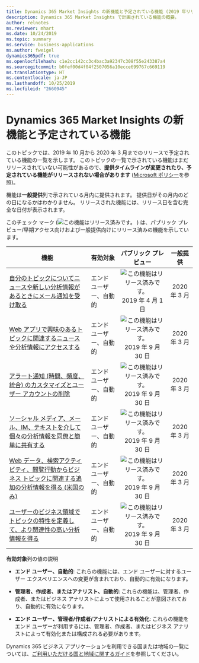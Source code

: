 ```yaml
---
title: Dynamics 365 Market Insights の新機能と予定されている機能 (2019 年リリース ウェーブ 2)
description: Dynamics 365 Market Insights で計画されている機能の概要。
author: relnotes
ms.reviewer: mhart
ms.date: 10/24/2019
ms.topic: summary
ms.service: business-applications
ms.author: fweigel
dynamics365pdf: true
ms.openlocfilehash: c1e2cc142cc3c4bac3a92347c308f55e243387a4
ms.sourcegitcommit: b0fef00d4f04f2507056a10ecce699767c669119
ms.translationtype: HT
ms.contentlocale: ja-JP
ms.lasthandoff: 10/25/2019
ms.locfileid: "2660945"
---
```

# <a name="whats-new-and-planned-for-dynamics-365-market-insights"></a>Dynamics 365 Market Insights の新機能と予定されている機能

このトピックでは、2019 年 10 月から 2020 年 3 月までのリリースで予定されている機能の一覧を示します。 このトピックの一覧で示されている機能はまだリリースされていない可能性があるので、**提供タイムラインが変更されたり、予定されている機能がリリースされない場合があります** ([Microsoft ポリシー](https://go.microsoft.com/fwlink/p/?linkid=2007332)を参照)。

機能は**一般提供**列で示されている月内に提供されます。 提供日がその月内のどの日になるかはわかりません。 リリースされた機能には、リリース日を含む完全な日付が表示されます。

このチェック マーク (![この機能はリリース済みです。](/dynamics365-release-plan/media/green-checkmark.png "この機能はリリース済みです。") ) は、パブリック プレビュー/早期アクセス向けおよび一般提供向けにリリース済みの機能を示しています。

| 機能    | 有効対象    |  パブリック プレビュー |  一般提供 | 
| ---------- |---------------- | :---------------: |:--------------: |
| [自分のトピックについてニュースや新しい分析情報があるときにメール通知を受け取る](get-alerts-when-people-talk-about-product-brand-or-company-web.md) | エンド ユーザー、自動的| ![この機能はリリース済みです。](/dynamics365-release-plan/media/green-checkmark.png "この機能はリリース済みです。") 2019 年 4 月 1 日|2020 年 3 月 | 
| [Web アプリで興味のあるトピックに関連するニュースや分析情報にアクセスする](drill-into-details-insights-directly-newsfeed.md) | エンド ユーザー、自動的| ![この機能はリリース済みです。](/dynamics365-release-plan/media/green-checkmark.png "この機能はリリース済みです。") 2019 年 9 月 30 日|2020 年 3 月 | 
| [アラート通知 (時間、頻度、統合) のカスタマイズとユーザー アカウントの削除](customize-alert-notifications-time-frequency-consolidation-delete-user-accounts.md) | エンド ユーザー、自動的| ![この機能はリリース済みです。](/dynamics365-release-plan/media/green-checkmark.png "この機能はリリース済みです。") 2019 年 9 月 30 日|2020 年 3 月 | 
| [ソーシャル メディア、メール、IM、テキストを介して個々の分析情報を同僚と簡単に共有する](share-insights-others.md) | エンド ユーザー、自動的| ![この機能はリリース済みです。](/dynamics365-release-plan/media/green-checkmark.png "この機能はリリース済みです。") 2019 年 9 月 30 日|2020 年 3 月 | 
| [Web データ、検索アクティビティ、閲覧行動からビジネス トピックに関連する追加の分析情報を得る (米国のみ)](initial-set-insights-october-2019.md) | エンド ユーザー、自動的| ![この機能はリリース済みです。](/dynamics365-release-plan/media/green-checkmark.png "この機能はリリース済みです。") 2019 年 9 月 30 日|2020 年 3 月 | 
| [ユーザーのビジネス領域でトピックの特性を定義して、より関連性の高い分析情報を得る](define-relevant-topics-business.md) | エンド ユーザー、自動的| ![この機能はリリース済みです。](/dynamics365-release-plan/media/green-checkmark.png "この機能はリリース済みです。") 2019 年 9 月 30 日|2020 年 3 月 | 

**有効対象**列の値の説明

- **エンド ユーザー、自動的**: これらの機能には、エンド ユーザーに対するユーザー エクスペリエンスへの変更が含まれており、自動的に有効になります。

- **管理者、作成者、またはアナリスト、自動的**: これらの機能は、管理者、作成者、またはビジネス アナリストによって使用されることが意図されており、自動的に有効になります。

- **エンド ユーザー、管理者/作成者/アナリストによる有効化**: これらの機能をエンド ユーザーが利用するには、管理者、作成者、またはビジネス アナリストによって有効化または構成される必要があります。


Dynamics 365 ビジネス アプリケーションを利用できる国または地域の一覧については、[ご利用いただける国と地域に関するガイド](https://aka.ms/dynamics_365_international_availability_deck)を参照してください。 
